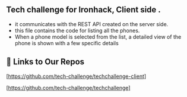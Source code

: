 


## Tech challenge for Ironhack, Client side .

- it communicates with the REST API created on the server side.
- this file contains the code for listing  all the phones.
- When a phone model is selected from the list, a detailed view of the phone is shown with a few specific details




## 🔗 Links to Our Repos
[https://github.com/tech-challenge/techchallenge-client]

[https://github.com/tech-challenge/techchallenge]
